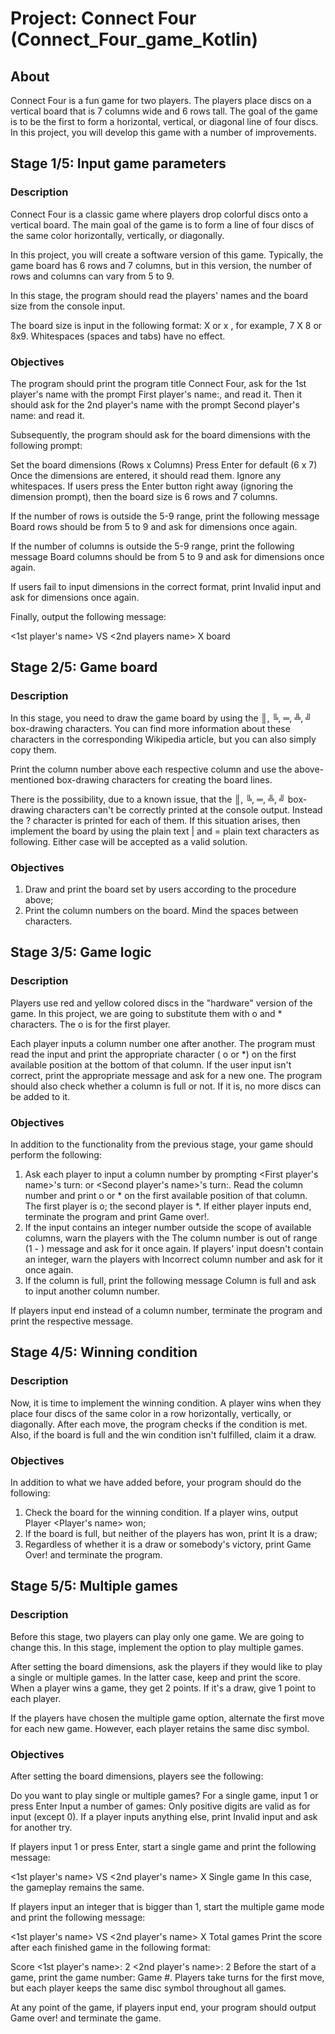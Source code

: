 # Project: Connect Four (Connect_Four_game_Kotlin)
## About
Connect Four is a fun game for two players. The players place discs on a vertical board that is 7 columns wide and 6 rows tall. 
The goal of the game is to be the first to form a horizontal, vertical, or diagonal line of four discs. 
In this project, you will develop this game with a number of improvements.
## Stage 1/5: Input game parameters
### Description
Connect Four is a classic game where players drop colorful discs onto a vertical board. The main goal of the game is to form a line of four discs of the same color horizontally, vertically, or diagonally.

In this project, you will create a software version of this game. Typically, the game board has 6 rows and 7 columns, but in this version, the number of rows and columns can vary from 5 to 9.

In this stage, the program should read the players' names and the board size from the console input.

The board size is input in the following format: <Rows> X <Columns> or <Rows> x <Columns>, for example, 7 X 8 or 8x9. Whitespaces (spaces and tabs) have no effect.

### Objectives
The program should print the program title Connect Four, ask for the 1st player's name with the prompt First player's name:, and read it. Then it should ask for the 2nd player's name with the prompt Second player's name: and read it.

Subsequently, the program should ask for the board dimensions with the following prompt:

Set the board dimensions (Rows x Columns)
Press Enter for default (6 x 7)
Once the dimensions are entered, it should read them. Ignore any whitespaces. If users press the Enter button right away (ignoring the dimension prompt), then the board size is 6 rows and 7 columns.

If the number of rows is outside the 5-9 range, print the following message Board rows should be from 5 to 9 and ask for dimensions once again.

If the number of columns is outside the 5-9 range, print the following message Board columns should be from 5 to 9 and ask for dimensions once again.

If users fail to input dimensions in the correct format, print Invalid input and ask for dimensions once again.

Finally, output the following message:

<1st player's name> VS <2nd players name>
<Rows> X <Columns> board

## Stage 2/5: Game board
### Description
In this stage, you need to draw the game board by using the ║, ╚, ═, ╩, ╝ box-drawing characters. You can find more information about these characters in the corresponding Wikipedia article, but you can also simply copy them.

Print the column number above each respective column and use the above-mentioned box-drawing characters for creating the board lines.

There is the possibility, due to a known issue, that the ║, ╚, ═, ╩, ╝ box-drawing characters can't be correctly printed at the console output. Instead the ? character is printed for each of them. If this situation arises, then implement the board by using the plain text | and = plain text characters as following. Either case will be accepted as a valid solution.

### Objectives
1. Draw and print the board set by users according to the procedure above;
2. Print the column numbers on the board. Mind the spaces between characters.

## Stage 3/5: Game logic
### Description
Players use red and yellow colored discs in the "hardware" version of the game. In this project, we are going to substitute them with o and * characters. The o is for the first player.

Each player inputs a column number one after another. The program must read the input and print the appropriate character ( o or *) on the first available position at the bottom of that column. If the user input isn't correct, print the appropriate message and ask for a new one. The program should also check whether a column is full or not. If it is, no more discs can be added to it.

### Objectives
In addition to the functionality from the previous stage, your game should perform the following:

1. Ask each player to input a column number by prompting <First player's name>'s turn: or <Second player's name>'s turn:. Read the column number and print o or * on the first available position of that column. The first player is o; the second player is *. If either player inputs end, terminate the program and print Game over!.
2. If the input contains an integer number outside the scope of available columns, warn the players with the The column number is out of range (1 - <Max column number>) message and ask for it once again. If players' input doesn't contain an integer, warn the players with Incorrect column number and ask for it once again.
3. If the column is full, print the following message Column <Column number> is full and ask to input another column number.

If players input end instead of a column number, terminate the program and print the respective message.
## Stage 4/5: Winning condition
### Description
Now, it is time to implement the winning condition. A player wins when they place four discs of the same color in a row horizontally, vertically, or diagonally. After each move, the program checks if the condition is met. Also, if the board is full and the win condition isn't fulfilled, claim it a draw.

### Objectives
In addition to what we have added before, your program should do the following:

1. Check the board for the winning condition. If a player wins, output Player <Player's name> won;
2. If the board is full, but neither of the players has won, print It is a draw;
3. Regardless of whether it is a draw or somebody's victory, print Game Over! and terminate the program.

## Stage 5/5: Multiple games
### Description
Before this stage, two players can play only one game. We are going to change this. In this stage, implement the option to play multiple games.

After setting the board dimensions, ask the players if they would like to play a single or multiple games. In the latter case, keep and print the score. When a player wins a game, they get 2 points. If it's a draw, give 1 point to each player.

If the players have chosen the multiple game option, alternate the first move for each new game. However, each player retains the same disc symbol.

### Objectives
After setting the board dimensions, players see the following:

Do you want to play single or multiple games?
For a single game, input 1 or press Enter
Input a number of games:
Only positive digits are valid as for input (except 0). If a player inputs anything else, print Invalid input and ask for another try.

If players input 1 or press Enter, start a single game and print the following message:

<1st player's name> VS <2nd player's name>
<Rows> X <Columns>
Single game
In this case, the gameplay remains the same.

If players input an integer that is bigger than 1, start the multiple game mode and print the following message:

<1st player's name> VS <2nd player's name>
<Rows> X <Columns>
Total <Number of games> games
Print the score after each finished game in the following format:

Score
<1st player's name>: 2 <2nd player's name>: 2
Before the start of a game, print the game number: Game #<Number of game>. Players take turns for the first move, but each player keeps the same disc symbol throughout all games.

At any point of the game, if players input end, your program should output Game over! and terminate the game.
